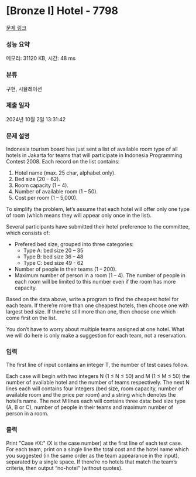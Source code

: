 # [Bronze I] Hotel - 7798 

[문제 링크](https://www.acmicpc.net/problem/7798) 

### 성능 요약

메모리: 31120 KB, 시간: 48 ms

### 분류

구현, 시뮬레이션

### 제출 일자

2024년 10월 2일 13:31:42

### 문제 설명

<p>Indonesia tourism board has just sent a list of available room type of all hotels in Jakarta for teams that will participate in Indonesia Programming Contest 2008. Each record on the list contains:</p>

<ol>
	<li>Hotel name (max. 25 char, alphabet only).</li>
	<li>Bed size (20 – 62).</li>
	<li>Room capacity (1 – 4).</li>
	<li>Number of available room (1 – 50).</li>
	<li>Cost per room (1 – 5,000).</li>
</ol>

<p>To simplify the problem, let’s assume that each hotel will offer only one type of room (which means they will appear only once in the list).</p>

<p>Several participants have submitted their hotel preference to the committee, which consists of:</p>

<ul>
	<li>Prefered bed size, grouped into three categories:
	<ul>
		<li>Type A: bed size 20 – 35</li>
		<li>Type B: bed size 36 – 48</li>
		<li>Type C: bed size 49 - 62</li>
	</ul>
	</li>
	<li>Number of people in their teams (1 – 200).</li>
	<li>Maximum number of person in a room (1 – 4). The number of people in each room will be limited to this number even if the room has more capacity.</li>
</ul>

<p>Based on the data above, write a program to find the cheapest hotel for each team. If there’re more than one cheapest hotels, then choose one with largest bed size. If there’re still more than one, then choose one which come first on the list.</p>

<p>You don’t have to worry about multiple teams assigned at one hotel. What we will do here is only make a suggestion for each team, not a reservation.</p>

### 입력 

 <p>The first line of input contains an integer T, the number of test cases follow.</p>

<p>Each case will begin with two integers N (1 ≤ N ≤ 50) and M (1 ≤ M ≤ 50) the number of available hotel and the number of teams respectively. The next N lines each will contains four integers (bed size, room capacity, number of available room and the price per room) and a string which denotes the hotel’s name. The next M lines each will contains three data: bed size type (A, B or C), number of people in their teams and maximum number of person in a room.</p>

### 출력 

 <p>Print "Case #X:" (X is the case number) at the first line of each test case. For each team, print on a single line the total cost and the hotel name which you suggested (in the same order as the team appearance in the input), separated by a single space. If there’re no hotels that match the team’s criteria, then output “no-hotel” (without quotes).</p>

